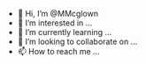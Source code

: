 - 👋 Hi, I’m @MMcglown
- 👀 I’m interested in ...
- 🌱 I’m currently learning ...
- 💞️ I’m looking to collaborate on ...
- 📫 How to reach me ...

<!---
MMcglown/MMcglown is a ✨ special ✨ repository because its `README.md` (this file) appears on your GitHub profile.
You can click the Preview link to take a look at your changes.
--->
